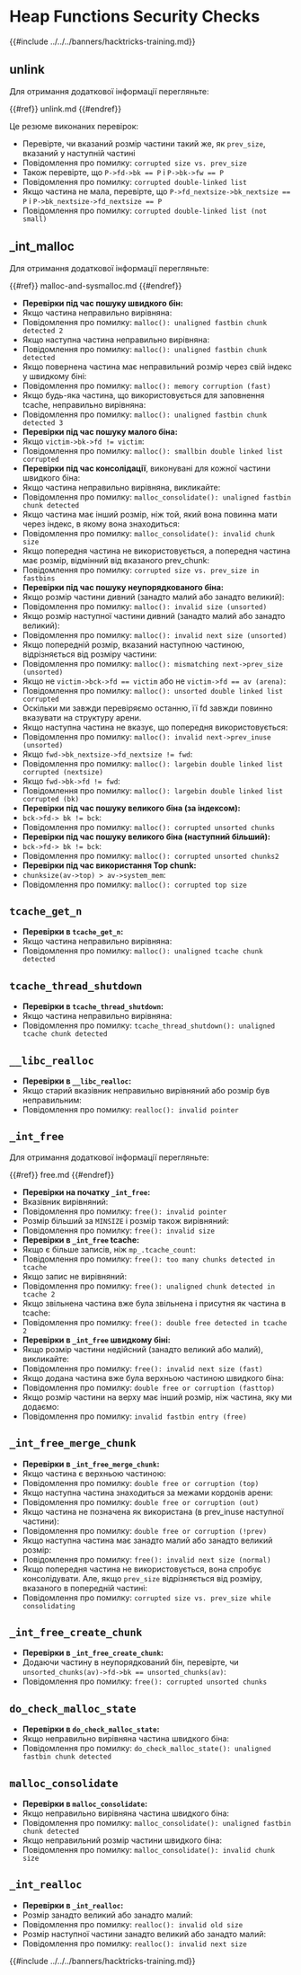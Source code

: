 # Heap Functions Security Checks

{{#include ../../../banners/hacktricks-training.md}}

## unlink

Для отримання додаткової інформації перегляньте:

{{#ref}}
unlink.md
{{#endref}}

Це резюме виконаних перевірок:

- Перевірте, чи вказаний розмір частини такий же, як `prev_size`, вказаний у наступній частині
- Повідомлення про помилку: `corrupted size vs. prev_size`
- Також перевірте, що `P->fd->bk == P` і `P->bk->fw == P`
- Повідомлення про помилку: `corrupted double-linked list`
- Якщо частина не мала, перевірте, що `P->fd_nextsize->bk_nextsize == P` і `P->bk_nextsize->fd_nextsize == P`
- Повідомлення про помилку: `corrupted double-linked list (not small)`

## \_int_malloc

Для отримання додаткової інформації перегляньте:

{{#ref}}
malloc-and-sysmalloc.md
{{#endref}}

- **Перевірки під час пошуку швидкого бін:** 
- Якщо частина неправильно вирівняна:
- Повідомлення про помилку: `malloc(): unaligned fastbin chunk detected 2`
- Якщо наступна частина неправильно вирівняна:
- Повідомлення про помилку: `malloc(): unaligned fastbin chunk detected`
- Якщо повернена частина має неправильний розмір через свій індекс у швидкому біні:
- Повідомлення про помилку: `malloc(): memory corruption (fast)`
- Якщо будь-яка частина, що використовується для заповнення tcache, неправильно вирівняна:
- Повідомлення про помилку: `malloc(): unaligned fastbin chunk detected 3`
- **Перевірки під час пошуку малого біна:**
- Якщо `victim->bk->fd != victim`:
- Повідомлення про помилку: `malloc(): smallbin double linked list corrupted`
- **Перевірки під час консолідації**, виконувані для кожної частини швидкого біна:
- Якщо частина неправильно вирівняна, викликайте:
- Повідомлення про помилку: `malloc_consolidate(): unaligned fastbin chunk detected`
- Якщо частина має інший розмір, ніж той, який вона повинна мати через індекс, в якому вона знаходиться:
- Повідомлення про помилку: `malloc_consolidate(): invalid chunk size`
- Якщо попередня частина не використовується, а попередня частина має розмір, відмінний від вказаного prev_chunk:
- Повідомлення про помилку: `corrupted size vs. prev_size in fastbins`
- **Перевірки під час пошуку неупорядкованого біна:**
- Якщо розмір частини дивний (занадто малий або занадто великий):
- Повідомлення про помилку: `malloc(): invalid size (unsorted)`
- Якщо розмір наступної частини дивний (занадто малий або занадто великий):
- Повідомлення про помилку: `malloc(): invalid next size (unsorted)`
- Якщо попередній розмір, вказаний наступною частиною, відрізняється від розміру частини:
- Повідомлення про помилку: `malloc(): mismatching next->prev_size (unsorted)`
- Якщо не `victim->bck->fd == victim` або не `victim->fd == av (arena)`:
- Повідомлення про помилку: `malloc(): unsorted double linked list corrupted`
- Оскільки ми завжди перевіряємо останню, її fd завжди повинно вказувати на структуру арени.
- Якщо наступна частина не вказує, що попередня використовується:
- Повідомлення про помилку: `malloc(): invalid next->prev_inuse (unsorted)`
- Якщо `fwd->bk_nextsize->fd_nextsize != fwd`:
- Повідомлення про помилку: `malloc(): largebin double linked list corrupted (nextsize)`
- Якщо `fwd->bk->fd != fwd`:
- Повідомлення про помилку: `malloc(): largebin double linked list corrupted (bk)`
- **Перевірки під час пошуку великого біна (за індексом):**
- `bck->fd-> bk != bck`:
- Повідомлення про помилку: `malloc(): corrupted unsorted chunks`
- **Перевірки під час пошуку великого біна (наступний більший):**
- `bck->fd-> bk != bck`:
- Повідомлення про помилку: `malloc(): corrupted unsorted chunks2`
- **Перевірки під час використання Top chunk:**
- `chunksize(av->top) > av->system_mem`:
- Повідомлення про помилку: `malloc(): corrupted top size`

## `tcache_get_n`

- **Перевірки в `tcache_get_n`:**
- Якщо частина неправильно вирівняна:
- Повідомлення про помилку: `malloc(): unaligned tcache chunk detected`

## `tcache_thread_shutdown`

- **Перевірки в `tcache_thread_shutdown`:**
- Якщо частина неправильно вирівняна:
- Повідомлення про помилку: `tcache_thread_shutdown(): unaligned tcache chunk detected`

## `__libc_realloc`

- **Перевірки в `__libc_realloc`:**
- Якщо старий вказівник неправильно вирівняний або розмір був неправильним:
- Повідомлення про помилку: `realloc(): invalid pointer`

## `_int_free`

Для отримання додаткової інформації перегляньте:

{{#ref}}
free.md
{{#endref}}

- **Перевірки на початку `_int_free`:**
- Вказівник вирівняний:
- Повідомлення про помилку: `free(): invalid pointer`
- Розмір більший за `MINSIZE` і розмір також вирівняний:
- Повідомлення про помилку: `free(): invalid size`
- **Перевірки в `_int_free` tcache:**
- Якщо є більше записів, ніж `mp_.tcache_count`:
- Повідомлення про помилку: `free(): too many chunks detected in tcache`
- Якщо запис не вирівняний:
- Повідомлення про помилку: `free(): unaligned chunk detected in tcache 2`
- Якщо звільнена частина вже була звільнена і присутня як частина в tcache:
- Повідомлення про помилку: `free(): double free detected in tcache 2`
- **Перевірки в `_int_free` швидкому біні:**
- Якщо розмір частини недійсний (занадто великий або малий), викликайте:
- Повідомлення про помилку: `free(): invalid next size (fast)`
- Якщо додана частина вже була верхньою частиною швидкого біна:
- Повідомлення про помилку: `double free or corruption (fasttop)`
- Якщо розмір частини на верху має інший розмір, ніж частина, яку ми додаємо:
- Повідомлення про помилку: `invalid fastbin entry (free)`

## **`_int_free_merge_chunk`**

- **Перевірки в `_int_free_merge_chunk`:**
- Якщо частина є верхньою частиною:
- Повідомлення про помилку: `double free or corruption (top)`
- Якщо наступна частина знаходиться за межами кордонів арени:
- Повідомлення про помилку: `double free or corruption (out)`
- Якщо частина не позначена як використана (в prev_inuse наступної частини):
- Повідомлення про помилку: `double free or corruption (!prev)`
- Якщо наступна частина має занадто малий або занадто великий розмір:
- Повідомлення про помилку: `free(): invalid next size (normal)`
- Якщо попередня частина не використовується, вона спробує консолідувати. Але, якщо `prev_size` відрізняється від розміру, вказаного в попередній частині:
- Повідомлення про помилку: `corrupted size vs. prev_size while consolidating`

## **`_int_free_create_chunk`**

- **Перевірки в `_int_free_create_chunk`:**
- Додаючи частину в неупорядкований бін, перевірте, чи `unsorted_chunks(av)->fd->bk == unsorted_chunks(av)`:
- Повідомлення про помилку: `free(): corrupted unsorted chunks`

## `do_check_malloc_state`

- **Перевірки в `do_check_malloc_state`:**
- Якщо неправильно вирівняна частина швидкого біна:
- Повідомлення про помилку: `do_check_malloc_state(): unaligned fastbin chunk detected`

## `malloc_consolidate`

- **Перевірки в `malloc_consolidate`:**
- Якщо неправильно вирівняна частина швидкого біна:
- Повідомлення про помилку: `malloc_consolidate(): unaligned fastbin chunk detected`
- Якщо неправильний розмір частини швидкого біна:
- Повідомлення про помилку: `malloc_consolidate(): invalid chunk size`

## `_int_realloc`

- **Перевірки в `_int_realloc`:**
- Розмір занадто великий або занадто малий:
- Повідомлення про помилку: `realloc(): invalid old size`
- Розмір наступної частини занадто великий або занадто малий:
- Повідомлення про помилку: `realloc(): invalid next size`

{{#include ../../../banners/hacktricks-training.md}}
